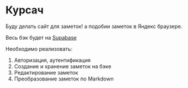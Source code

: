 # Курсач

Буду делать сайт для заметок! а подобии заметок в Яндекс браузере.

Весь бэк будет на [Supabase](https://supabase.com/)

Необходимо реализовать:  

1. Авторизация, аутентификация 
2. Создание и хранение заметок на бэке
3. Редактирование заметок
4. Преобразование заметок по Markdown